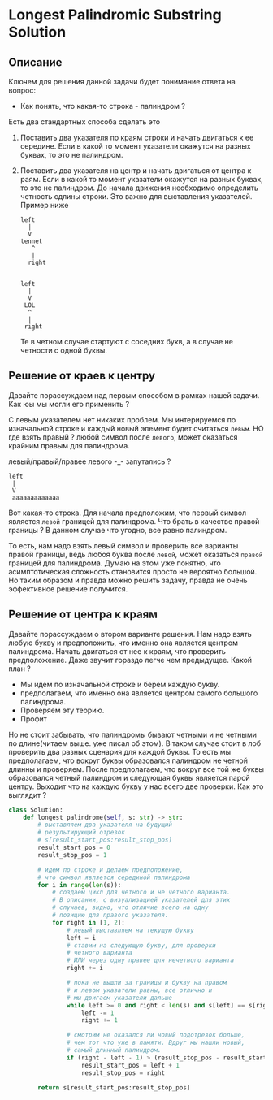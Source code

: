 # Longest Palindromic Substring Solution

## Описание

Ключем для решения данной задачи будет понимание ответа на вопрос:
- Как понять, что какая-то строка - палиндром ?

Есть два стандартных способа сделать это

1. Поставить два указателя по краям строки и начать двигаться к ее середине. Если в какой то момент указатели окажутся на разных буквах, то это не палиндром. 

2. Поставить два указателя на центр и начать двигаться от центра к раям. Если в какой то момент указатели окажутся на разных буквах, то это не палиндром. До начала движения необходимо определить четность сдлины строки. Это важно для выставления указателей. Пример ниже
    ```
    left
      |
      V
    tennet
       ^
       |
      right

    
    left
      |
      V
     LOL
      ^
      |
     right
    ```
    Те в четном случае стартуют с соседних букв, а в случае не четности с одной буквы.


## Решение от краев к центру

Давайте порассуждаем над первым способом в рамках нашей задачи. Как юы мы могли его применить ? 

С левым указателем нет никаких проблем. Мы интерируемся по изначальной строке и каждый новый элемент будет считаться `левым`. НО где взять правый ? любой символ после `левого`, может оказаться крайним правым для палиндрома.

левый/правый/правее левого -_- запутались ?

```
left
 |
 V
 aaaaaaaaaaaaa
```

Вот какая-то строка. Для начала предположим, что первый символ является `левой` границей для палиндрома. Что брать в качестве правой границы ? В данном случае что угодно, все равно палиндром.

То есть, нам надо взять левый символ и проверить все варианты правой границы, ведь любоя буква после `левой`, может оказаться `правой` границей для палиндрома. Думаю на этом уже понятно, что асимптотическая сложность становится просто не вероятно большой. Но таким образом и правда можно решить задачу, правда не очень эффективное решение получится.

## Решение от центра к краям

Давайте порассуждаем о втором варианте решения. Нам надо взять любую букву и предположить, что именно она является центром палиндрома. Начать двигаться от нее к краям, что проверить предположение. Даже звучит гораздо легче чем предыдущее. Какой план ?
- Мы идем по изначальной строке и берем каждую букву. 
- предполагаем, что именно она является центром самого большого палиндрома.
- Проверяем эту теорию.
- Профит

Но не стоит забывать, что палиндромы бывают четными и не четными по длине(читаем выше. уже писал об этом). В таком случае стоит в лоб проверить два разных сценария для каждой буквы. То есть мы предполагаем, что вокруг буквы образовался палиндром не четной длинны и проверяем. После предполагаем, что вокруг все той же буквы образовался четный палиндром и следующая буквы является парой центру. Выходит что на каждую букву у нас всего две проверки. Как это выглядит ?

```python
class Solution:
    def longest_palindrome(self, s: str) -> str:
        # выставляем два указателя на будущий
        # результирующий отрезок 
        # s[result_start_pos:result_stop_pos]
        result_start_pos = 0
        result_stop_pos = 1

        # идем по строке и делаем предположение,
        # что символ является серединой палиндрома
        for i in range(len(s)):
            # создаем цикл для четного и не четного варианта. 
            # В описании, с визуализацией указателей для этих
            # случаев, видно, что отличие всего на одну
            # позицию для правого указателя.
            for right in [1, 2]:
                # левый выставляем на текущую букву
                left = i
                # ставим на следующую букву, для проверки 
                # четного варианта
                # ИЛИ через одну правее для нечетного варианта
                right += i

                # пока не вышли за границы и букву на правом
                # и левом указатели равны, все отлично и
                # мы двигаем указатели дальше
                while left >= 0 and right < len(s) and s[left] == s[right]:
                    left -= 1
                    right += 1

                # смотрим не оказался ли новый подотрезок больше,
                # чем тот что уже в памяти. Вдруг мы нашли новый,
                # самый длинный палиндром.
                if (right - left - 1) > (result_stop_pos - result_start_pos):
                    result_start_pos = left + 1
                    result_stop_pos = right

        return s[result_start_pos:result_stop_pos]
```
